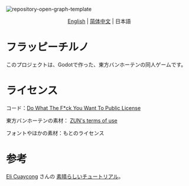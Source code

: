 ![repository-open-graph-template](https://user-images.githubusercontent.com/34388992/127737185-d8a0e478-cf9e-4463-8771-14860f43b49e.png)

<p align="center">
    <a href="https://github.com/net-oil-man/Flappy-Cirno/">English</a> 
    |
    <a href="https://github.com/net-oil-man/Flappy-Cirno/blob/main/README-zh-sc.MD">简体中文</a> |
    <span>日本語</span>
</p>

# フラッピーチルノ
このプロジェクトは、Godotで作った、東方バンホーテンの同人ゲームです。

# ライセンス
コード：[Do What The F*ck You Want To Public License](https://github.com/net-oil-man/Flappy-Cirno/blob/main/LICENSE)

東方バンホーテンの素材： [ZUN's terms of use](https://web.archive.org/web/20080724144606/http://www.geocities.co.jp/Playtown-Yoyo/1736/t-081-2.html)

フォントやほかの素材：もとのライセンス

# 参考

[Eli Cuaycong](https://www.youtube.com/channel/UCoTXIeHJP7_PukZOCK2C2RA) さんの [素晴らしいチュートリアル](https://youtu.be/Kt1njjNGbSg)。
